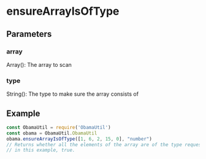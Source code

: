 # ensureArrayIsOfType
## Parameters
### array
Array(): The array to scan
### type
String(): The type to make sure the array consists of
## Example
```javascript
const ObamaUtil = require('ObamaUtil')
const obama = ObamaUtil.ObamaUtil
obama.ensureArrayIsOfType([1, 6, 2, 15, 0], "number")
// Returns whether all the elements of the array are of the type requested, or
// in this example, true.
```